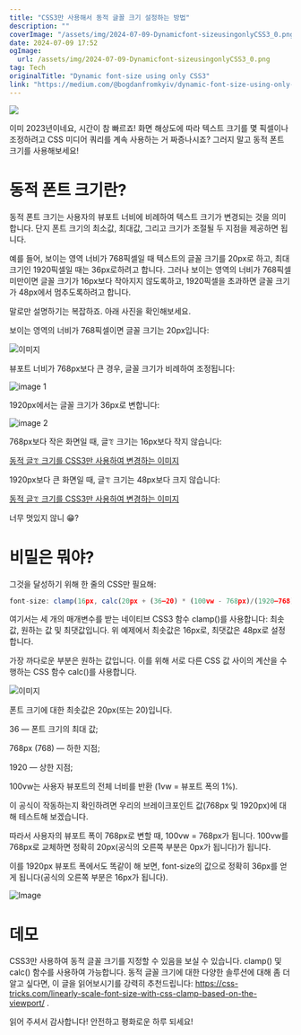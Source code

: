 ```yaml
---
title: "CSS3만 사용해서 동적 글꼴 크기 설정하는 방법"
description: ""
coverImage: "/assets/img/2024-07-09-Dynamicfont-sizeusingonlyCSS3_0.png"
date: 2024-07-09 17:52
ogImage:
  url: /assets/img/2024-07-09-Dynamicfont-sizeusingonlyCSS3_0.png
tag: Tech
originalTitle: "Dynamic font-size using only CSS3"
link: "https://medium.com/@bogdanfromkyiv/dynamic-font-size-using-only-css3-757ea901d0fe"
---
```


<img src="/assets/img/2024-07-09-Dynamicfont-sizeusingonlyCSS3_0.png" />

이미 2023년이네요, 시간이 참 빠르죠! 화면 해상도에 따라 텍스트 크기를 몇 픽셀이나 조정하려고 CSS 미디어 쿼리를 계속 사용하는 거 짜증나시죠? 그러지 말고 동적 폰트 크기를 사용해보세요!

# 동적 폰트 크기란?

동적 폰트 크기는 사용자의 뷰포트 너비에 비례하여 텍스트 크기가 변경되는 것을 의미합니다. 단지 폰트 크기의 최소값, 최대값, 그리고 크기가 조절될 두 지점을 제공하면 됩니다.

<div class="content-ad"></div>

예를 들어, 보이는 영역 너비가 768픽셀일 때 텍스트의 글꼴 크기를 20px로 하고, 최대 크기인 1920픽셀일 때는 36px로하려고 합니다. 그러나 보이는 영역의 너비가 768픽셀 미만이면 글꼴 크기가 16px보다 작아지지 않도록하고, 1920픽셀을 초과하면 글꼴 크기가 48px에서 멈추도록하려고 합니다.

말로만 설명하기는 복잡하죠. 아래 사진을 확인해보세요.

보이는 영역의 너비가 768픽셀이면 글꼴 크기는 20px입니다:

![이미지](/assets/img/2024-07-09-Dynamicfont-sizeusingonlyCSS3_1.png)

<div class="content-ad"></div>

뷰포트 너비가 768px보다 큰 경우, 글꼴 크기가 비례하여 조정됩니다:

![image 1](/assets/img/2024-07-09-Dynamicfont-sizeusingonlyCSS3_2.png)

1920px에서는 글꼴 크기가 36px로 변합니다:

![image 2](/assets/img/2024-07-09-Dynamicfont-sizeusingonlyCSS3_3.png)

<div class="content-ad"></div>

768px보다 작은 화면일 때, 글ꔴ 크기는 16px보다 작지 않습니다:

[동적 글ꔴ 크기를 CSS3만 사용하여 변경하는 이미지](/assets/img/2024-07-09-Dynamicfont-sizeusingonlyCSS3_4.png)

1920px보다 큰 화면일 때, 글ꔴ 크기는 48px보다 크지 않습니다:

[동적 글ꔴ 크기를 CSS3만 사용하여 변경하는 이미지](/assets/img/2024-07-09-Dynamicfont-sizeusingonlyCSS3_5.png)

<div class="content-ad"></div>

너무 멋있지 않니 😁?

# 비밀은 뭐야?

그것을 달성하기 위해 한 줄의 CSS만 필요해:

```js
font-size: clamp(16px, calc(20px + (36–20) * (100vw - 768px)/(1920–768)), 48px);
```

<div class="content-ad"></div>

여기서는 세 개의 매개변수를 받는 네이티브 CSS3 함수 clamp()를 사용합니다:
최솟값, 원하는 값 및 최댓값입니다. 위 예제에서 최솟값은 16px로, 최댓값은 48px로 설정합니다.

가장 까다로운 부분은 원하는 값입니다. 이를 위해 서로 다른 CSS 값 사이의 계산을 수행하는 CSS 함수 calc()를 사용합니다.

![이미지](/assets/img/2024-07-09-Dynamicfont-sizeusingonlyCSS3_6.png)

폰트 크기에 대한 최솟값은 20px(또는 20)입니다.

<div class="content-ad"></div>

36 — 폰트 크기의 최대 값;

768px (768) — 하한 지점;

1920 — 상한 지점;

100vw는 사용자 뷰포트의 전체 너비를 반환 (1vw = 뷰포트 폭의 1%).

<div class="content-ad"></div>

이 공식이 작동하는지 확인하려면 우리의 브레이크포인트 값(768px 및 1920px)에 대해 테스트해 보겠습니다.

따라서 사용자의 뷰포트 폭이 768px로 변할 때, 100vw = 768px가 됩니다. 100vw를 768px로 교체하면 정확히 20px(공식의 오른쪽 부분은 0px가 됩니다)가 됩니다.

이를 1920px 뷰포트 폭에서도 똑같이 해 보면, font-size의 값으로 정확히 36px를 얻게 됩니다(공식의 오른쪽 부분은 16px가 됩니다).

<div class="content-ad"></div>

![Image](/assets/img/2024-07-09-Dynamicfont-sizeusingonlyCSS3_8.png)

# 데모

CSS3만 사용하여 동적 글꼴 크기를 지정할 수 있음을 보실 수 있습니다. clamp() 및 calc() 함수를 사용하여 가능합니다. 동적 글꼴 크기에 대한 다양한 솔루션에 대해 좀 더 알고 싶다면, 이 글을 읽어보시기를 강력히 추천드립니다: https://css-tricks.com/linearly-scale-font-size-with-css-clamp-based-on-the-viewport/ .

읽어 주셔서 감사합니다!
안전하고 평화로운 하루 되세요!
